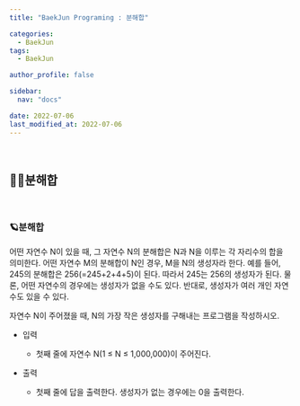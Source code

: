```yaml
---
title: "BaekJun Programing : 분해합"

categories:
  - BaekJun
tags:
  - BaekJun

author_profile: false

sidebar:
  nav: "docs"

date: 2022-07-06
last_modified_at: 2022-07-06
---
```


<br>

## 🙇‍♀️분해합


<br>

### 🪐분해합

어떤 자연수 N이 있을 때, 그 자연수 N의 분해합은 N과 N을 이루는 각 자리수의 합을 의미한다. 어떤 자연수 M의 분해합이 N인 경우, M을 N의 생성자라 한다. 예를 들어, 245의 분해합은 256(=245+2+4+5)이 된다. 따라서 245는 256의 생성자가 된다. 물론, 어떤 자연수의 경우에는 생성자가 없을 수도 있다. 반대로, 생성자가 여러 개인 자연수도 있을 수 있다.

자연수 N이 주어졌을 때, N의 가장 작은 생성자를 구해내는 프로그램을 작성하시오.

* 입력
    - 첫째 줄에 자연수 N(1 ≤ N ≤ 1,000,000)이 주어진다.

* 출력
    - 첫째 줄에 답을 출력한다. 생성자가 없는 경우에는 0을 출력한다.

